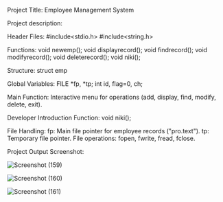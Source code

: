 Project Title: Employee Management System

Project description:

Header Files:
#include<stdio.h>
#include<string.h>

Functions:
void newemp();
void displayrecord();
void findrecord();
void modifyrecord();
void deleterecord();
void niki();

Structure:
struct emp

Global Variables:
FILE *fp, *tp;
int id, flag=0, ch;

Main Function:
Interactive menu for operations (add, display, find, modify, delete, exit).

Developer Introduction Function:
void niki();

File Handling:
fp: Main file pointer for employee records ("pro.text").
tp: Temporary file pointer.
File operations: fopen, fwrite, fread, fclose.

Project Output Screenshot:

![Screenshot (159)](https://github.com/nikita11ch/EMPLOYEE-MANAGEMENT-SYSTEM/assets/115834443/7fa290fc-b0e3-458c-931f-ff3bf18d7b96)


![Screenshot (160)](https://github.com/nikita11ch/EMPLOYEE-MANAGEMENT-SYSTEM/assets/115834443/c5aa4e9d-75bc-4beb-89ab-1c0e12a19e73)


![Screenshot (161)](https://github.com/nikita11ch/EMPLOYEE-MANAGEMENT-SYSTEM/assets/115834443/bf6a3042-0e93-4e2e-9137-f86e5e841562)


